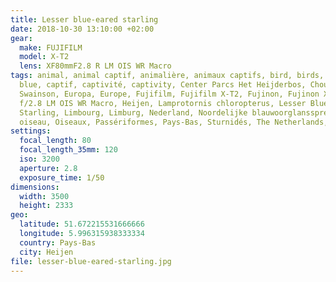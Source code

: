```yaml
---
title: Lesser blue-eared starling
date: 2018-10-30 13:10:00 +02:00
gear:
  make: FUJIFILM
  model: X-T2
  lens: XF80mmF2.8 R LM OIS WR Macro
tags: animal, animal captif, animalière, animaux captifs, bird, birds, bleu,
  blue, captif, captivité, captivity, Center Parcs Het Heijderbos, Choucador de
  Swainson, Europa, Europe, Fujifilm, Fujifilm X-T2, Fujinon, Fujinon XF 80 mm
  f/2.8 LM OIS WR Macro, Heijen, Lamprotornis chloropterus, Lesser Blue-eared
  Starling, Limbourg, Limburg, Nederland, Noordelijke blauwoorglansspreeuw,
  oiseau, Oiseaux, Passériformes, Pays-Bas, Sturnidés, The Netherlands, X-T2
settings:
  focal_length: 80
  focal_length_35mm: 120
  iso: 3200
  aperture: 2.8
  exposure_time: 1/50
dimensions:
  width: 3500
  height: 2333
geo:
  latitude: 51.672215531666666
  longitude: 5.996315938333334
  country: Pays-Bas
  city: Heijen
file: lesser-blue-eared-starling.jpg
---
```



